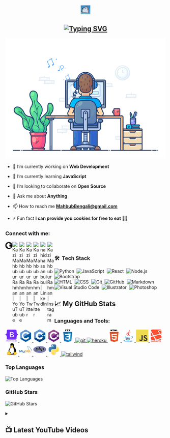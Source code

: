 <h3 align="center"><img src="dancing-cat.gif" width="30"/></h3>
<h2 align=center>
  <a href="https://git.io/typing-svg"><img src="http://readme-typing-svg.herokuapp.com?font=Fira+Code&duration=7000&pause=1000&color=000000&center=true&width=435&lines=I+am+Kazi+Mahbubur+Rahman;A+Fullstack+Developer;A+Content+Creator;" alt="Typing SVG" /></a>
</h2>

<p align="center"> <img src="dev-working.gif" alt="MahbubDev"/> </p>

- 🔭 I’m currently working on **Web Development**

- 🌱 I’m currently learning **JavaScript**

- 👯 I’m looking to collaborate on **Open Source**

- 💬 Ask me about **Anything**

- 📫 How to reach me **MahbubBengali@gmail.com**

- ⚡ Fun fact **I can provide you cookies for free to eat 🍪😂**

### Connect with me:

[<img align="left" alt="TechHelpBD.com" width="22px" src="https://raw.githubusercontent.com/iconic/open-iconic/master/svg/globe.svg" />][website]
[<img align="left" alt="Kazi Mahbubur Rahman | YouTube" width="22px" src="https://cdn-icons-png.flaticon.com/512/124/124010.png" />][facebook]
[<img align="left" alt="Kazi Mahbubur Rahman | YouTube" width="22px" src="https://cdn.jsdelivr.net/npm/simple-icons@v3/icons/youtube.svg" />][youtube]
[<img align="left" alt="Kazi Mahbubur Rahman | Twitter" width="22px" src="https://cdn.jsdelivr.net/npm/simple-icons@v3/icons/twitter.svg" />][twitter]
[<img align="left" alt="Kazi Mahbubur Rahman | Twitter" width="22px" src="https://cdn-icons-png.flaticon.com/512/906/906377.png" />][telegram]
[<img align="left" alt="nahidhassanbulbul | LinkedIn" width="22px" src="https://cdn.jsdelivr.net/npm/simple-icons@v3/icons/linkedin.svg" />][linkedin]
[<img align="left" alt="Kazi Mahbubur Rahman | Instagram" width="22px" src="https://cdn.jsdelivr.net/npm/simple-icons@v3/icons/instagram.svg" />][instagram]

<br />

### 🛠 &nbsp;Tech Stack

![Python](https://img.shields.io/badge/-Python-05122A?style=flat&logo=python)&nbsp;
![JavaScript](https://img.shields.io/badge/-JavaScript-05122A?style=flat&logo=javascript)&nbsp;
![React](https://img.shields.io/badge/-React-05122A?style=flat&logo=react)&nbsp;
![Node.js](https://img.shields.io/badge/-Node.js-05122A?style=flat&logo=node.js)&nbsp;
![Bootstrap](https://img.shields.io/badge/-Bootstrap-05122A?style=flat&logo=bootstrap&logoColor=563D7C)\
![HTML](https://img.shields.io/badge/-HTML-05122A?style=flat&logo=HTML5)&nbsp;
![CSS](https://img.shields.io/badge/-CSS-05122A?style=flat&logo=CSS3&logoColor=1572B6)&nbsp;
![Git](https://img.shields.io/badge/-Git-05122A?style=flat&logo=git)&nbsp;
![GitHub](https://img.shields.io/badge/-GitHub-05122A?style=flat&logo=github)&nbsp;
![Markdown](https://img.shields.io/badge/-Markdown-05122A?style=flat&logo=markdown)\
![Visual Studio Code](https://img.shields.io/badge/-Visual%20Studio%20Code-05122A?style=flat&logo=visual-studio-code&logoColor=007ACC)&nbsp;
![Illustrator](https://img.shields.io/badge/-Illustrator-05122A?style=flat&logo=adobe-illustrator)&nbsp;
![Photoshop](https://img.shields.io/badge/-Photoshop-05122A?style=flat&logo=adobe-photoshop)&nbsp;
<br />


<h2>📈 My GitHub Stats</h2>

<h3 align="left">Languages and Tools:</h3>
<p align="left"> <a href="https://getbootstrap.com" target="_blank"> <img src="https://raw.githubusercontent.com/devicons/devicon/master/icons/bootstrap/bootstrap-plain-wordmark.svg" alt="bootstrap" width="40" height="40"/> </a> <a href="https://www.cprogramming.com/" target="_blank"> <img src="https://raw.githubusercontent.com/devicons/devicon/master/icons/c/c-original.svg" alt="c" width="40" height="40"/> </a> <a href="https://www.w3schools.com/cpp/" target="_blank"> <img src="https://raw.githubusercontent.com/devicons/devicon/master/icons/cplusplus/cplusplus-original.svg" alt="cplusplus" width="40" height="40"/> </a> <a href="https://www.w3schools.com/cs/" target="_blank"> <img src="https://raw.githubusercontent.com/devicons/devicon/master/icons/csharp/csharp-original.svg" alt="csharp" width="40" height="40"/> </a> <a href="https://www.w3schools.com/css/" target="_blank"> <img src="https://raw.githubusercontent.com/devicons/devicon/master/icons/css3/css3-original-wordmark.svg" alt="css3" width="40" height="40"/> </a> <a href="https://git-scm.com/" target="_blank"> <img src="https://www.vectorlogo.zone/logos/git-scm/git-scm-icon.svg" alt="git" width="40" height="40"/> </a> <a href="https://heroku.com" target="_blank"> <img src="https://www.vectorlogo.zone/logos/heroku/heroku-icon.svg" alt="heroku" width="40" height="40"/> </a> <a href="https://www.w3.org/html/" target="_blank"> <img src="https://raw.githubusercontent.com/devicons/devicon/master/icons/html5/html5-original-wordmark.svg" alt="html5" width="40" height="40"/> </a> <a href="https://www.java.com" target="_blank"> <img src="https://raw.githubusercontent.com/devicons/devicon/master/icons/java/java-original.svg" alt="java" width="40" height="40"/> </a> <a href="https://developer.mozilla.org/en-US/docs/Web/JavaScript" target="_blank"> <img src="https://raw.githubusercontent.com/devicons/devicon/master/icons/javascript/javascript-original.svg" alt="javascript" width="40" height="40"/> </a> <a href="https://laravel.com/" target="_blank"> <img src="https://raw.githubusercontent.com/devicons/devicon/master/icons/laravel/laravel-plain-wordmark.svg" alt="laravel" width="40" height="40"/> </a> <a href="https://www.linux.org/" target="_blank"> <img src="https://raw.githubusercontent.com/devicons/devicon/master/icons/linux/linux-original.svg" alt="linux" width="40" height="40"/> </a> <a href="https://www.mysql.com/" target="_blank"> <img src="https://raw.githubusercontent.com/devicons/devicon/master/icons/mysql/mysql-original-wordmark.svg" alt="mysql" width="40" height="40"/> </a> <a href="https://www.php.net" target="_blank"> <img src="https://raw.githubusercontent.com/devicons/devicon/master/icons/php/php-original.svg" alt="php" width="40" height="40"/> </a> <a href="https://www.python.org" target="_blank"> <img src="https://raw.githubusercontent.com/devicons/devicon/master/icons/python/python-original.svg" alt="python" width="40" height="40"/> </a> <a href="https://tailwindcss.com/" target="_blank"> <img src="https://www.vectorlogo.zone/logos/tailwindcss/tailwindcss-icon.svg" alt="tailwind" width="40" height="40"/> </a> </p>
<h3>Top Languages</h3>

<p><img width="494" align="center" src="https://github-readme-stats.vercel.app/api/top-langs?username=NoobMahbub&show_icons=true&locale=en&layout=compact" alt="Top Languages" loading="eager" /></p>
<h3>GitHub Stars</h3>
<p><img width="494" align="center" src="https://github-readme-stats.vercel.app/api?username=NoobMahbub&show_icons=true&locale=en" alt="GitHub Stars" /></p>

<details> 
  <summary><h2>📺 Latest YouTube Videos</h2></summary>


  <!-- prettier-ignore-start -->
<!-- BEGIN YOUTUBE-CARDS -->
[![Canva starfall-animation npm package demo](https://ytcards.demolab.com/?id=R6Ai9tFk5YY&title=Canva+starfall-animation+npm+package+demo&lang=en&timestamp=1704889504&background_color=%230d1117&title_color=%23ffffff&stats_color=%23dedede&max_title_lines=1&width=250&border_radius=5 "Canva starfall-animation npm package demo")](https://www.youtube.com/watch?v=R6Ai9tFk5YY)
[![I will do birthday wish website in HTML, CSS, Js, Jquery and Bootstrap](https://ytcards.demolab.com/?id=q9OnfOSH7oI&title=I+will+do+birthday+wish+website+in+HTML%2C+CSS%2C+Js%2C+Jquery+and+Bootstrap&lang=en&timestamp=1704518436&background_color=%230d1117&title_color=%23ffffff&stats_color=%23dedede&max_title_lines=1&width=250&border_radius=5 "I will do birthday wish website in HTML, CSS, Js, Jquery and Bootstrap")](https://www.youtube.com/watch?v=q9OnfOSH7oI)
[![Read Facebook or Messenger Messages Without being Seen](https://ytcards.demolab.com/?id=VmB2h6bVJC0&title=Read+Facebook+or+Messenger+Messages+Without+being+Seen&lang=en&timestamp=1702531256&background_color=%230d1117&title_color=%23ffffff&stats_color=%23dedede&max_title_lines=1&width=250&border_radius=5 "Read Facebook or Messenger Messages Without being Seen")](https://www.youtube.com/watch?v=VmB2h6bVJC0)
[![Instagram Connected থাকার কারণে ফেসবুক একাউন্ট Suspend হচ্ছে❗ কি করবেন এখন?](https://ytcards.demolab.com/?id=Hwq6fNJuXWc&title=Instagram+Connected+%E0%A6%A5%E0%A6%BE%E0%A6%95%E0%A6%BE%E0%A6%B0+%E0%A6%95%E0%A6%BE%E0%A6%B0%E0%A6%A3%E0%A7%87+%E0%A6%AB%E0%A7%87%E0%A6%B8%E0%A6%AC%E0%A7%81%E0%A6%95+%E0%A6%8F%E0%A6%95%E0%A6%BE%E0%A6%89%E0%A6%A8%E0%A7%8D%E0%A6%9F+Suspend+%E0%A6%B9%E0%A6%9A%E0%A7%8D%E0%A6%9B%E0%A7%87%E2%9D%97+%E0%A6%95%E0%A6%BF+%E0%A6%95%E0%A6%B0%E0%A6%AC%E0%A7%87%E0%A6%A8+%E0%A6%8F%E0%A6%96%E0%A6%A8%3F&lang=en&timestamp=1702088952&background_color=%230d1117&title_color=%23ffffff&stats_color=%23dedede&max_title_lines=1&width=250&border_radius=5 "Instagram Connected থাকার কারণে ফেসবুক একাউন্ট Suspend হচ্ছে❗ কি করবেন এখন?")](https://www.youtube.com/watch?v=Hwq6fNJuXWc)
[![এখন থেকে dotenv npm Package ছাড়াই .env Variable ব্যাবহার করতে পারবেন | NodeJs New Features](https://ytcards.demolab.com/?id=rYbH8anxCsk&title=%E0%A6%8F%E0%A6%96%E0%A6%A8+%E0%A6%A5%E0%A7%87%E0%A6%95%E0%A7%87+dotenv+npm+Package+%E0%A6%9B%E0%A6%BE%E0%A7%9C%E0%A6%BE%E0%A6%87+.env+Variable+%E0%A6%AC%E0%A7%8D%E0%A6%AF%E0%A6%BE%E0%A6%AC%E0%A6%B9%E0%A6%BE%E0%A6%B0+%E0%A6%95%E0%A6%B0%E0%A6%A4%E0%A7%87+%E0%A6%AA%E0%A6%BE%E0%A6%B0%E0%A6%AC%E0%A7%87%E0%A6%A8+%7C+NodeJs+New+Features&lang=en&timestamp=1700827202&background_color=%230d1117&title_color=%23ffffff&stats_color=%23dedede&max_title_lines=1&width=250&border_radius=5 "এখন থেকে dotenv npm Package ছাড়াই .env Variable ব্যাবহার করতে পারবেন | NodeJs New Features")](https://www.youtube.com/watch?v=rYbH8anxCsk)
[![Best Volume Booster Extension For PC 2023 | Increase or Decrease Any Tab Sound of Chrome Browser](https://ytcards.demolab.com/?id=ndXndczqtnA&title=Best+Volume+Booster+Extension+For+PC+2023+%7C+Increase+or+Decrease+Any+Tab+Sound+of+Chrome+Browser&lang=en&timestamp=1699678828&background_color=%230d1117&title_color=%23ffffff&stats_color=%23dedede&max_title_lines=1&width=250&border_radius=5 "Best Volume Booster Extension For PC 2023 | Increase or Decrease Any Tab Sound of Chrome Browser")](https://www.youtube.com/watch?v=ndXndczqtnA)
<!-- END YOUTUBE-CARDS -->
  <!-- prettier-ignore-end -->

  
</details>



[website]: https://TechHelpBD.com
[facebook]: https://facebook.com/MahbubDev
[twitter]: https://twitter.com/mahbubdev
[youtube]: https://youtube.com/TechHelpBangladesh
[instagram]: https://instagram.com/mahbubdev/
[linkedin]: https://linkedin.com/in/mahbubdev
[telegram]: https://t.me/TechHelpBangladesh
